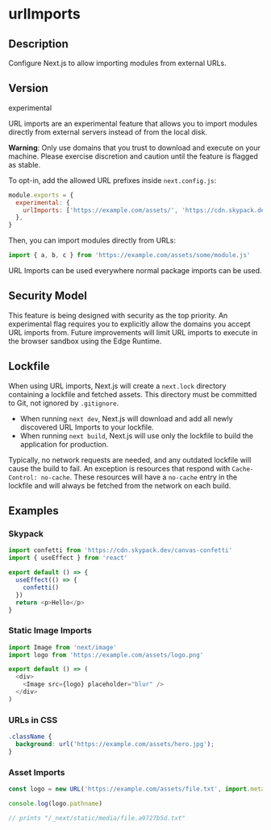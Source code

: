 # urlImports

## Description
Configure Next.js to allow importing modules from external URLs.

## Version
experimental

URL imports are an experimental feature that allows you to import modules directly from external servers instead of from the local disk.

**Warning**: Only use domains that you trust to download and execute on your machine. Please exercise discretion and caution until the feature is flagged as stable.

To opt-in, add the allowed URL prefixes inside `next.config.js`:

```js
module.exports = {
  experimental: {
    urlImports: ['https://example.com/assets/', 'https://cdn.skypack.dev'],
  },
}
```

Then, you can import modules directly from URLs:

```js
import { a, b, c } from 'https://example.com/assets/some/module.js'
```

URL Imports can be used everywhere normal package imports can be used.

## Security Model
This feature is being designed with security as the top priority. An experimental flag requires you to explicitly allow the domains you accept URL imports from. Future improvements will limit URL imports to execute in the browser sandbox using the Edge Runtime.

## Lockfile
When using URL imports, Next.js will create a `next.lock` directory containing a lockfile and fetched assets. This directory must be committed to Git, not ignored by `.gitignore`.

- When running `next dev`, Next.js will download and add all newly discovered URL Imports to your lockfile.
- When running `next build`, Next.js will use only the lockfile to build the application for production.

Typically, no network requests are needed, and any outdated lockfile will cause the build to fail. An exception is resources that respond with `Cache-Control: no-cache`. These resources will have a `no-cache` entry in the lockfile and will always be fetched from the network on each build.

## Examples

### Skypack
```js
import confetti from 'https://cdn.skypack.dev/canvas-confetti'
import { useEffect } from 'react'

export default () => {
  useEffect(() => {
    confetti()
  })
  return <p>Hello</p>
}
```

### Static Image Imports
```js
import Image from 'next/image'
import logo from 'https://example.com/assets/logo.png'

export default () => (
  <div>
    <Image src={logo} placeholder="blur" />
  </div>
)
```

### URLs in CSS
```css
.className {
  background: url('https://example.com/assets/hero.jpg');
}
```

### Asset Imports
```js
const logo = new URL('https://example.com/assets/file.txt', import.meta.url)

console.log(logo.pathname)

// prints "/_next/static/media/file.a9727b5d.txt"
```